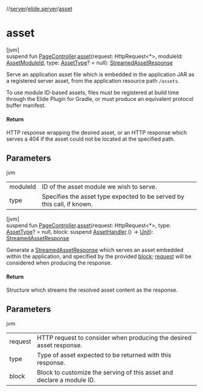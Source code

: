 //[server](../../index.md)/[elide.server](index.md)/[asset](asset.md)

# asset

[jvm]\
suspend fun [PageController](../elide.server.controller/-page-controller/index.md).[asset](asset.md)(request: HttpRequest&lt;*&gt;, moduleId: [AssetModuleId](index.md#-803173189%2FClasslikes%2F-1343588467), type: [AssetType](../elide.server.assets/-asset-type/index.md)? = null): [StreamedAssetResponse](index.md#-491452832%2FClasslikes%2F-1343588467)

Serve an application asset file which is embedded in the application JAR as a registered server asset, from the application resource path `/assets`.

To use module ID-based assets, files must be registered at build time through the Elide Plugin for Gradle, or must produce an equivalent protocol buffer manifest.

#### Return

HTTP response wrapping the desired asset, or an HTTP response which serves a 404 if the asset could not be     located at the specified path.

## Parameters

jvm

| | |
|---|---|
| moduleId | ID of the asset module we wish to serve. |
| type | Specifies the asset type expected to be served by this call, if known. |

[jvm]\
suspend fun [PageController](../elide.server.controller/-page-controller/index.md).[asset](asset.md)(request: HttpRequest&lt;*&gt;, type: [AssetType](../elide.server.assets/-asset-type/index.md)? = null, block: suspend [AssetHandler](-asset-handler/index.md).() -&gt; [Unit](https://kotlinlang.org/api/latest/jvm/stdlib/kotlin/-unit/index.html)): [StreamedAssetResponse](index.md#-491452832%2FClasslikes%2F-1343588467)

Generate a [StreamedAssetResponse](index.md#-491452832%2FClasslikes%2F-1343588467) which serves an asset embedded within the application, and specified by the provided [block](asset.md); [request](asset.md) will be considered when producing the response.

#### Return

Structure which streams the resolved asset content as the response.

## Parameters

jvm

| | |
|---|---|
| request | HTTP request to consider when producing the desired asset response. |
| type | Type of asset expected to be returned with this response. |
| block | Block to customize the serving of this asset and declare a module ID. |
